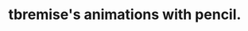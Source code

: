 ---
title: 'tbremise''s animations with pencil.'
redirect_to:
  - 'https://discuss.pencil2d.org/t/tbremises-animations-with-pencil/696'
---